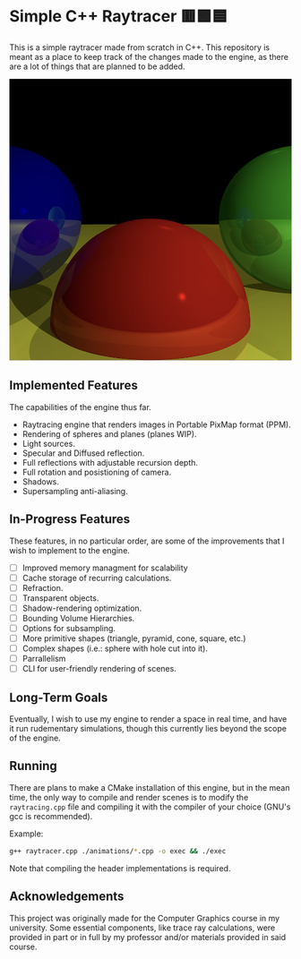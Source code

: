# Simple C++ Raytracer 🟥🟩🟦
This is a simple raytracer made from scratch in C++. This repository is meant as a place to keep track of the changes made to the engine, as there are a lot of things that are planned to be added.

![Basic Render](images/super_sampling_basic.png)

## Implemented Features
The capabilities of the engine thus far.

- Raytracing engine that renders images in Portable PixMap format (PPM).
- Rendering of spheres and planes (planes WIP).
- Light sources.
- Specular and Diffused reflection.
- Full reflections with adjustable recursion depth.
- Full rotation and posistioning of camera.
- Shadows.
- Supersampling anti-aliasing.

## In-Progress Features
These features, in no particular order, are some of the improvements that I wish to implement to the engine.

- [ ] Improved memory managment for scalability
- [ ] Cache storage of recurring calculations.
- [ ] Refraction.
- [ ] Transparent objects.
- [ ] Shadow-rendering optimization.
- [ ] Bounding Volume Hierarchies.
- [ ] Options for subsampling.
- [ ] More primitive shapes (triangle, pyramid, cone, square, etc.)
- [ ] Complex shapes (i.e.: sphere with hole cut into it).
- [ ] Parrallelism
- [ ] CLI for user-friendly rendering of scenes.

## Long-Term Goals
Eventually, I wish to use my engine to render a space in real time, and have it run rudementary simulations, though this currently lies beyond the scope of the engine.

## Running
There are plans to make a CMake installation of this engine, but in the mean time, the only way to compile and render scenes is to modify the `raytracing.cpp` file and compiling it with the compiler of
your choice (GNU's gcc is recommended).   

Example:
```bash
g++ raytracer.cpp ./animations/*.cpp -o exec && ./exec
```
Note that compiling the header implementations is required.  

## Acknowledgements
This project was originally made for the Computer Graphics course in my university. Some essential components, like trace ray calculations, were provided in part or in full by my professor and/or
materials provided in said course.
